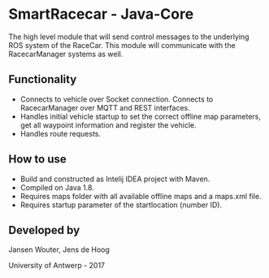 SmartRacecar - Java-Core
================
The high level module that will send control messages to the underlying ROS system of the RaceCar. This module will communicate with the RacecarManager systems as well.

## Functionality
 - Connects to vehicle over Socket connection. Connects to RacecarManager over MQTT and REST interfaces. 
 - Handles initial vehicle startup to set the correct offline map parameters, get all waypoint information and register the vehicle.
 - Handles route requests.
 
## How to use
 - Build and constructed as Intelij IDEA project with Maven.
 - Compiled on Java 1.8.
 - Requires maps folder with all available offline maps and a maps.xml file.
 - Requires startup parameter of the startlocation (number ID).

## Developed by

Jansen Wouter,
Jens de Hoog

University of Antwerp - 2017
